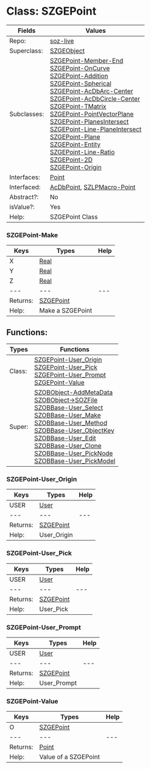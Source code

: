 
# Class:	SZGEPoint

| Fields | Values |
| --------- | --------- |
| Repo: | [soz-live](/repos/soz-live.html) |
| Superclass: | [SZGEObject](SZGEObject.html) |
| Subclasses: | [SZGEPoint-Member-End](SZGEPoint-Member-End.html) <br> [SZGEPoint-OnCurve](SZGEPoint-OnCurve.html) <br> [SZGEPoint-Addition](SZGEPoint-Addition.html) <br> [SZGEPoint-Spherical](SZGEPoint-Spherical.html) <br> [SZGEPoint-AcDbArc-Center](SZGEPoint-AcDbArc-Center.html) <br> [SZGEPoint-AcDbCircle-Center](SZGEPoint-AcDbCircle-Center.html) <br> [SZGEPoint-TMatrix](SZGEPoint-TMatrix.html) <br> [SZGEPoint-PointVectorPlane](SZGEPoint-PointVectorPlane.html) <br> [SZGEPoint-PlanesIntersect](SZGEPoint-PlanesIntersect.html) <br> [SZGEPoint-Line-PlaneIntersect](SZGEPoint-Line-PlaneIntersect.html) <br> [SZGEPoint-Plane](SZGEPoint-Plane.html) <br> [SZGEPoint-Entity](SZGEPoint-Entity.html) <br> [SZGEPoint-Line-Ratio](SZGEPoint-Line-Ratio.html) <br> [SZGEPoint-2D](SZGEPoint-2D.html) <br> [SZGEPoint-Origin](SZGEPoint-Origin.html) |
| Interfaces: | [Point](Point.html) |
| Interfaced: | [AcDbPoint](AcDbPoint.html), [SZLPMacro-Point](SZLPMacro-Point.html) |
| Abstract?: | No |
| isValue?: | Yes |
| Help: | SZGEPoint Class |

### SZGEPoint-Make

| Keys | Types | Help |
| --------- | --------- | --------- |
| X | [Real](Real.html) |  |
| Y | [Real](Real.html) |  |
| Z | [Real](Real.html) |  |
| --- | --- | --- |
| Returns: | [SZGEPoint](SZGEPoint.html) |
| Help: | Make a SZGEPoint |


## Functions:

| Types | Functions |
| --------- | --------- |
| Class: | [SZGEPoint-User_Origin](#SZGEPoint-User_Origin) <br> [SZGEPoint-User_Pick](#SZGEPoint-User_Pick) <br> [SZGEPoint-User_Prompt](#SZGEPoint-User_Prompt) <br> [SZGEPoint-Value](#SZGEPoint-Value) |
| Super: | [SZOBObject-AddMetaData](SZOBObject.html) <br> [SZOBObject->SOZFile](SZOBObject.html) <br> [SZOBBase-User_Select](SZOBBase.html) <br> [SZOBBase-User_Make](SZOBBase.html) <br> [SZOBBase-User_Method](SZOBBase.html) <br> [SZOBBase-User_ObjectKey](SZOBBase.html) <br> [SZOBBase-User_Edit](SZOBBase.html) <br> [SZOBBase-User_Clone](SZOBBase.html) <br> [SZOBBase-User_PickNode](SZOBBase.html) <br> [SZOBBase-User_PickModel](SZOBBase.html) |


### SZGEPoint-User_Origin

| Keys | Types | Help |
| --------- | --------- | --------- |
| USER | [User](User.html) |  |
| --- | --- | --- |
| Returns: | [SZGEPoint](SZGEPoint.html) |
| Help: | User_Origin |

### SZGEPoint-User_Pick

| Keys | Types | Help |
| --------- | --------- | --------- |
| USER | [User](User.html) |  |
| --- | --- | --- |
| Returns: | [SZGEPoint](SZGEPoint.html) |
| Help: | User_Pick |

### SZGEPoint-User_Prompt

| Keys | Types | Help |
| --------- | --------- | --------- |
| USER | [User](User.html) |  |
| --- | --- | --- |
| Returns: | [SZGEPoint](SZGEPoint.html) |
| Help: | User_Prompt |

### SZGEPoint-Value

| Keys | Types | Help |
| --------- | --------- | --------- |
| O | [SZGEPoint](SZGEPoint.html) |  |
| --- | --- | --- |
| Returns: | [Point](Point.html) |
| Help: | Value of a SZGEPoint |

